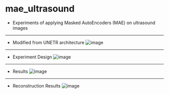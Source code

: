 # mae_ultrasound
- Experiments of applying Masked AutoEncoders (MAE) on ultrasound images
***
- Modified from UNETR architecture
  ![image](https://github.com/user-attachments/assets/0f4e4081-2335-44ff-b493-9db6af814ae1)
***
- Experiment Design
  ![image](https://github.com/user-attachments/assets/cbad15b4-39c6-43fb-855f-dd66745bff91)
***
- Results
  ![image](https://github.com/user-attachments/assets/9765fc7e-eea5-4be7-99e8-d882ce088791)
***
- Reconstruction Results
  ![image](https://github.com/user-attachments/assets/30d2058a-d948-4636-a3d1-041878188e0e)

